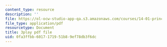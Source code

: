 ```yaml
---
content_type: resource
description: ''
file: https://ol-ocw-studio-app-qa.s3.amazonaws.com/courses/14-01-principles-of-microeconomics-fall-2018/0fa3ffbb6017171951b89ef78db3f6dc_jHEPQpSKdbg.pdf
file_type: application/pdf
resourcetype: Document
title: 3play pdf file
uid: 0fa3ffbb-6017-1719-51b8-9ef78db3f6dc
---
```


